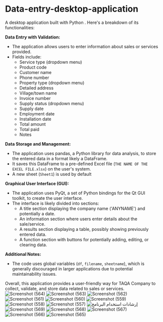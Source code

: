 # Data-entry-desktop-application
A desktop application built with Python . Here's a breakdown of its functionalities:

**Data Entry with Validation:**

* The application allows users to enter information about sales or services provided.
* Fields include:
    * Service type (dropdown menu)
    * Product code
    * Customer name
    * Phone number
    * Property type (dropdown menu)
    * Detailed address
    * Village/town name
    * Invoice number
    * Supply status (dropdown menu)
    * Supply date
    * Employment date
    * Installation date
    * Total amount
    * Total paid
    * Notes


**Data Storage and Management:**

* The application uses pandas, a Python library for data analysis, to store the entered data in a format likely  a DataFrame.
* It saves this DataFrame to a pre-defined Excel file (`THE NAME OF THE EXCEL FILE.xlsx`) on the user's system.
* A new sheet (`Sheet1`)  is used by default

**Graphical User Interface (GUI):**

* The application uses PyQt, a set of Python bindings for the Qt GUI toolkit, to create the user interface. 
* The interface is likely divided into sections:
    * A title section displaying the company name ('ANYNAME') and potentially a date.
    * An information section where users enter details about the sale/service.
    * A results section displaying a table, possibly showing previously entered data.
    * A function section with buttons for potentially adding, editing, or clearing data.

**Additional Notes:**

* The code uses global variables (`df`, `filename`, `sheetname`), which is generally discouraged in larger applications due to potential maintainability issues.



Overall, this application provides a user-friendly way for TAQA Company to collect, validate, and store data related to sales or services. 
![Screenshot (564)](https://github.com/user-attachments/assets/3cf23958-4b88-47b4-a7d3-c879b61bdc20)
![Screenshot (563)](https://github.com/user-attachments/assets/fd94333c-2d62-4d34-9ff0-4ef264171436)
![Screenshot (562)](https://github.com/user-attachments/assets/355ac49e-dc3b-4833-b9f1-1214b03438b0)
![Screenshot (561)](https://github.com/user-attachments/assets/5ff0a7ca-4336-4c86-9f74-eb0c48ff4da1)
![Screenshot (560)](https://github.com/user-attachments/assets/04b93b14-ed22-4411-9155-e5f8f2f7127d)
![Screenshot (559)](https://github.com/user-attachments/assets/464a6391-6f29-4856-9a04-f038a9525cec)
![Screenshot (558)](https://github.com/user-attachments/assets/9712018f-73d5-4762-ba38-37343105c5e3)
![Screenshot (557)](https://github.com/user-attachments/assets/3c999607-e013-4a52-9660-28c7cc13b282)
![إرشادات استخدام البرنامج](https://github.com/user-attachments/assets/946c769b-7c4e-49f8-8ef4-9fc3596cabb9)
![Screenshot (569)](https://github.com/user-attachments/assets/e114e825-1b1c-424f-9a74-4c79a9d39545)
![Screenshot (568)](https://github.com/user-attachments/assets/96477cd9-8b16-49b0-82f5-1014c63f0758)
![Screenshot (567)](https://github.com/user-attachments/assets/5f047c6c-9438-4242-84d0-a72ea13d6cdd)
![Screenshot (566)](https://github.com/user-attachments/assets/887f1483-7b0f-42d5-ad7b-be0b9bf41f4e)
![Screenshot (565)](https://github.com/user-attachments/assets/305c1f6d-29cf-4188-9f1b-9e397603a18a)
